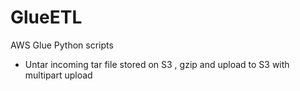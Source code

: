 # GlueETL
AWS Glue Python scripts

- Untar incoming tar file stored on S3 , gzip and upload to S3 with multipart upload
